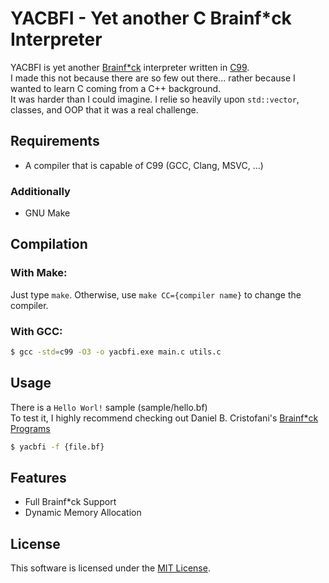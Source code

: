 # YACBFI - Yet another C Brainf*ck Interpreter

YACBFI is yet another [Brainf*ck](https://www.wikipedia.org/wiki/Brainfuck) interpreter written in [C99](https://www.wikipedia.org/wiki/C99).\
I made this not because there are so few out there... rather because I wanted to learn C coming from a C++ background.\
It was harder than I could imagine. I relie so heavily upon `std::vector`, classes, and OOP that it was a real challenge.

## Requirements
 - A compiler that is capable of C99 (GCC, Clang, MSVC, ...)
### Additionally
 - GNU Make

## Compilation
### With Make:
Just type `make`. Otherwise, use `make CC={compiler name}` to change the compiler.
### With GCC:
```bash
$ gcc -std=c99 -O3 -o yacbfi.exe main.c utils.c
```

## Usage
There is a `Hello Worl!` sample (sample/hello.bf)\
To test it, I highly recommend checking out Daniel B. Cristofani's [Brainf*ck Programs](http://brainfuck.org)
```bash
$ yacbfi -f {file.bf}
```

## Features
- Full Brainf*ck Support
- Dynamic Memory Allocation

## License
This software is licensed under the [MIT License](https://choosealicense.com/licenses/mit/).